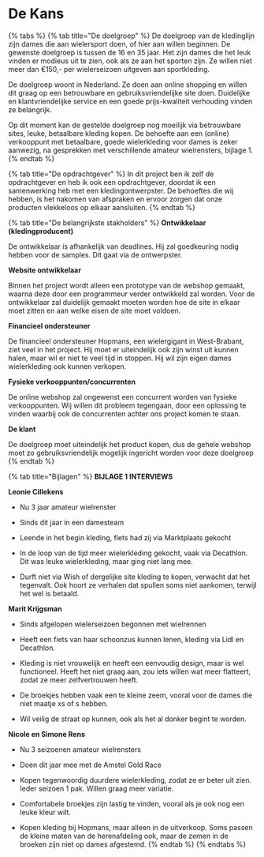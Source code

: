 # De Kans

{% tabs %}
{% tab title="De doelgroep" %}
De doelgroep van de kledinglijn zijn dames die aan wielersport doen, of hier aan willen beginnen. De gewenste doelgroep is tussen de 16 en 35 jaar. Het zijn dames die het leuk vinden er modieus uit te zien, ook als ze aan het sporten zijn. Ze willen niet meer dan €150,- per wielerseizoen uitgeven aan sportkleding. 

De doelgroep woont in Nederland. Ze doen aan online shopping en willen dit graag op een betrouwbare en gebruiksvriendelijke site doen. Duidelijke en klantvriendelijke service en een goede prijs-kwaliteit verhouding vinden ze belangrijk. 

Op dit moment kan de gestelde doelgroep nog moeilijk via betrouwbare sites, leuke, betaalbare kleding kopen.  De behoefte aan een \(online\) verkooppunt met betaalbare, goede wielerkleding voor dames is zeker aanwezig, na gesprekken met verschillende amateur wielrensters, bijlage 1. 
{% endtab %}

{% tab title="De opdrachtgever" %}
In dit project ben ik zelf de opdrachtgever en heb ik ook een opdrachtgever, doordat ik een samenwerking heb met een kledingontwerpster. De behoeftes die wij hebben, is het nakomen van afspraken en ervoor zorgen dat onze producten vlekkeloos op elkaar aansluiten. 
{% endtab %}

{% tab title="De belangrijkste stakholders" %}
**Ontwikkelaar \(kledingproducent\)**

De ontwikkelaar is afhankelijk van deadlines. Hij zal goedkeuring nodig hebben voor de samples. Dit gaat via de ontwerpster.

**Website ontwikkelaar**

Binnen het project wordt alleen een prototype van de webshop gemaakt, waarna deze door een programmeur verder ontwikkeld zal worden. Voor de ontwikkelaar zal duidelijk gemaakt moeten worden hoe de site in elkaar moet zitten en aan welke eisen de site moet voldoen.

**Financieel ondersteuner**

De financieel ondersteuner Hopmans, een wielergigant in West-Brabant, ziet veel in het project. Hij moet er uiteindelijk ook zijn winst uit kunnen halen, maar wil er niet te veel tijd in stoppen. Hij wil zijn eigen dames wielerkleding ook kunnen verkopen. 

**Fysieke verkooppunten/concurrenten**

De online webshop zal ongewenst een concurrent worden van fysieke verkooppunten. Wij willen dit probleem tegengaan, door een oplossing te vinden waarbij ook de concurrenten achter ons project komen te staan.

**De klant**

De doelgroep moet uiteindelijk het product kopen, dus de gehele webshop moet zo gebruiksvriendelijk mogelijk ingericht worden voor deze doelgroep
{% endtab %}

{% tab title="Bijlagen" %}
**BIJLAGE 1 INTERVIEWS**

**Leonie Cillekens**

- Nu 3 jaar amateur wielrenster 

- Sinds dit jaar in een damesteam

- Leende in het begin kleding, fiets had zij via Marktplaats gekocht

- In de loop van de tijd meer wielerkleding gekocht, vaak via Decathlon. Dit was leuke wielerkleding, maar ging niet lang mee. 

- Durft niet via Wish of dergelijke site kleding te kopen, verwacht dat het tegenvalt. Ook hoort ze verhalen dat spullen soms niet aankomen, terwijl het wel is betaald.

**Marit Krijgsman**

- Sinds afgelopen wielerseizoen begonnen met wielrennen

- Heeft een fiets van haar schoonzus kunnen lenen, kleding via Lidl en Decathlon.

- Kleding is niet vrouwelijk en heeft een eenvoudig design, maar is wel functioneel. Heeft het niet graag aan, zou iets willen wat meer flatteert, zodat ze meer zelfvertrouwen heeft. 

- De broekjes hebben vaak een te kleine zeem, vooral voor de dames die niet maatje xs of s hebben. 

- Wil veilig de straat op kunnen, ook als het al donker begint te worden.

**Nicole en Simone Rens**

- Nu 3 seizoenen amateur wielrensters

- Doen dit jaar mee met de Amstel Gold Race

- Kopen tegenwoordig duurdere wielerkleding, zodat ze er beter uit zien. Ieder seizoen 1 pak. Willen graag meer variatie.

- Comfortabele broekjes zijn lastig te vinden, vooral als je ook nog een leuke kleur wilt.

- Kopen kleding bij Hopmans, maar alleen in de uitverkoop. Soms passen de kleine maten van de herenafdeling ook, maar de zemen in de broeken zijn niet op dames afgestemd.
{% endtab %}
{% endtabs %}

